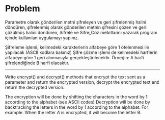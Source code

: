 # Problem
Parametre olarak gönderilen metni şifreleyen ve geri şifrelenmiş halini döndüren, şifrelenmiş olarak gönderilen metnin şifresini çözen ve geri çözülmüş halini döndüren, Sifrele ve Sifre_Coz metotlarını yazarak program içinde kullanılan uygulamayı yapınız.

Şifreleme işlemi, kelimedeki karakterlerin alfabeye göre 1 ötelenmesi ile yapılacak (ASCII kodlara bakınız)
Şifre çözme işlemi de kelimedeki harflerin alfabeye göre 1 geri alınmasıyla gerçekleştirilecektir.
Örneğin: A harfi şifrelendiğinde B harfi olacaktır.
<hr>
Write encrypt() and decrypt() methods that encrypt the text sent as a parameter and return the encrypted version, decrypt the encrypted text and return the decrypted version.

The encryption will be done by shifting the characters in the word by 1 according to the alphabet (see ASCII codes)
Decryption will be done by backtracking the letters in the word by 1 according to the alphabet.
For example: When the letter A is encrypted, it will become the letter B.
